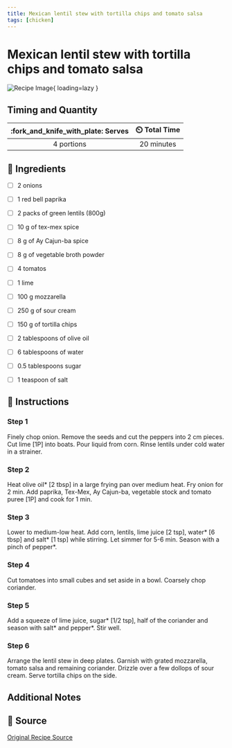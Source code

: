 ```yaml
---
title: Mexican lentil stew with tortilla chips and tomato salsa
tags: [chicken]
---
```


# Mexican lentil stew with tortilla chips and tomato salsa
![Recipe Image](https://img.hellofresh.com/c_fit,f_auto,fl_lossy,h_500,q_30,w_1900/hellofresh_s3/image/HF220309_R13_W17_SE_R11494-1_KB_Main_low-6873d697.jpg){ loading=lazy }

## Timing and Quantity
| :fork_and_knife_with_plate: Serves | :timer_clock: Total Time |
|:----------------------------------:|:-----------------------: |
| 4 portions | 20 minutes |

## :salt: Ingredients
- [ ] 2 onions
- [ ] 1 red bell paprika
- [ ] 2 packs of green lentils (800g)
- [ ] 10 g of tex-mex spice
- [ ] 8 g of Ay Cajun-ba spice
- [ ] 8 g of vegetable broth powder
- [ ] 4 tomatos
- [ ] 1 lime
- [ ] 100 g mozzarella
- [ ] 250 g of sour cream 
- [ ] 150 g of tortilla chips
- [ ] 2 tablespoons of olive oil
- [ ] 6 tablespoons of water
- [ ] 0.5 tablespoons sugar
- [ ] 1 teaspoon of salt


## :pencil: Instructions

### Step 1
Finely chop onion. Remove the seeds and cut the peppers into 2 cm pieces. Cut lime [1P] into boats. Pour liquid from corn. Rinse lentils under cold water in a strainer.

### Step 2
Heat olive oil* [2 tbsp] in a large frying pan over medium heat. Fry onion for 2 min. Add paprika, Tex-Mex, Ay Cajun-ba, vegetable stock and tomato puree [1P] and cook for 1 min.

### Step 3
Lower to medium-low heat. Add corn, lentils, lime juice [2 tsp], water* [6 tbsp] and salt* [1 tsp] while stirring. Let simmer for 5-6 min. Season with a pinch of pepper*.

### Step 4
Cut tomatoes into small cubes and set aside in a bowl. Coarsely chop coriander.

### Step 5
Add a squeeze of lime juice, sugar* [1/2 tsp], half of the coriander and season with salt* and pepper*. Stir well.

### Step 6
Arrange the lentil stew in deep plates. Garnish with grated mozzarella, tomato salsa and remaining coriander. Drizzle over a few dollops of sour cream. Serve tortilla chips on the side.


## Additional Notes


## :link: Source
[Original Recipe Source](https://www.hellofresh.no/recipes/honning-og-soyamarinert-kylling-6167fddd3bf706481e16ca7b)
